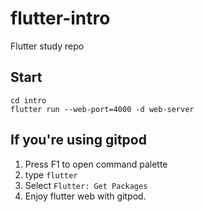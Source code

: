 # flutter-intro

Flutter study repo

## Start

```
cd intro
flutter run --web-port=4000 -d web-server
```

## If you're using gitpod

1. Press F1 to open command palette
2. type `flutter`
3. Select `Flutter: Get Packages`
4. Enjoy flutter web with gitpod.
